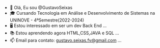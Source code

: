 - 👋 Olá, Eu sou @GustavoSeixas
- 🎓 Cursando Tecnologia em Análise e Desenvolvimento de Sistemas na UNINOVE - 4ªSemestre(2022-2024)
- 🖥 Estou interessado em ser um dev Back End ...
- 📚 Estou aprendendo agora HTML,CSS,JAVA e SQL ...
- 📫 Email para contato: gustavo.seixas.fv@gmail.com ...

<!---
GustavoSeixas007/GustavoSeixas007 is a ✨ special ✨ repository because its `README.md` (this file) appears on your GitHub profile.
You can click the Preview link to take a look at your changes.
--->
